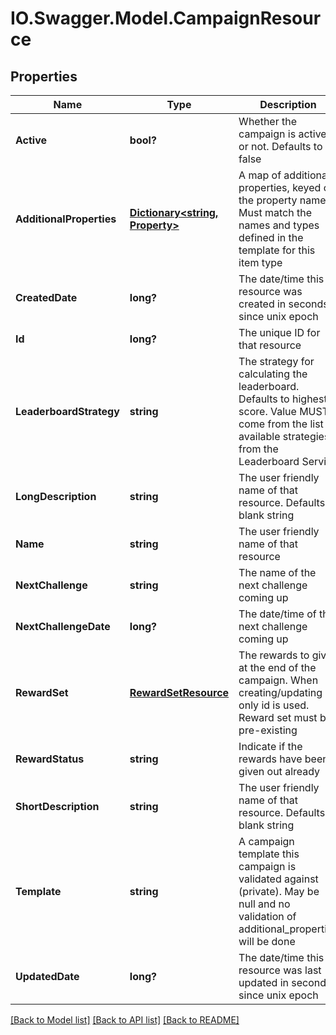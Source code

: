 # IO.Swagger.Model.CampaignResource
## Properties

Name | Type | Description | Notes
------------ | ------------- | ------------- | -------------
**Active** | **bool?** | Whether the campaign is active or not.  Defaults to false | [optional] 
**AdditionalProperties** | [**Dictionary&lt;string, Property&gt;**](Property.md) | A map of additional properties, keyed on the property name.  Must match the names and types defined in the template for this item type | [optional] 
**CreatedDate** | **long?** | The date/time this resource was created in seconds since unix epoch | [optional] 
**Id** | **long?** | The unique ID for that resource | [optional] 
**LeaderboardStrategy** | **string** | The strategy for calculating the leaderboard. Defaults to highest score. Value MUST come from the list of available strategies from the Leaderboard Service | [optional] 
**LongDescription** | **string** | The user friendly name of that resource. Defaults to blank string | [optional] 
**Name** | **string** | The user friendly name of that resource | 
**NextChallenge** | **string** | The name of the next challenge coming up | [optional] 
**NextChallengeDate** | **long?** | The date/time of the next challenge coming up | [optional] 
**RewardSet** | [**RewardSetResource**](RewardSetResource.md) | The rewards to give at the end of the campaign. When creating/updating only id is used. Reward set must be pre-existing | [optional] 
**RewardStatus** | **string** | Indicate if the rewards have been given out already | [optional] 
**ShortDescription** | **string** | The user friendly name of that resource. Defaults to blank string | [optional] 
**Template** | **string** | A campaign template this campaign is validated against (private). May be null and no validation of additional_properties will be done | [optional] 
**UpdatedDate** | **long?** | The date/time this resource was last updated in seconds since unix epoch | [optional] 

[[Back to Model list]](../README.md#documentation-for-models) [[Back to API list]](../README.md#documentation-for-api-endpoints) [[Back to README]](../README.md)

